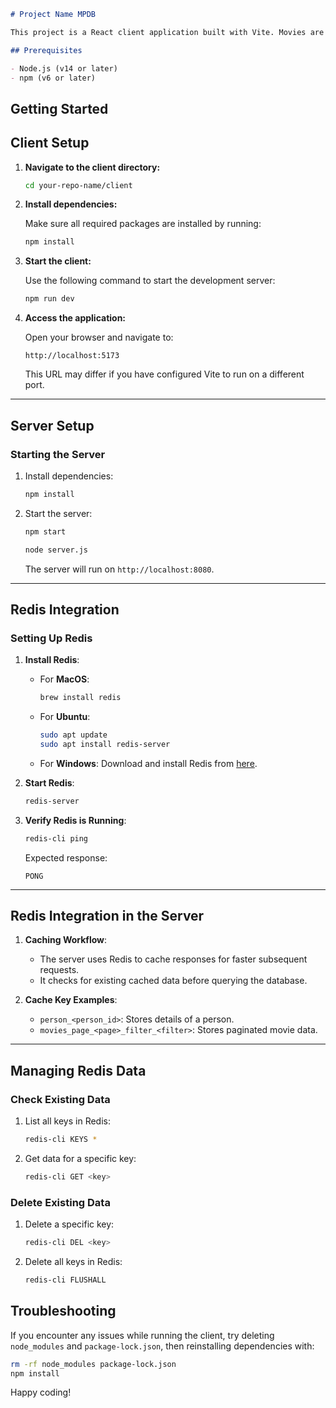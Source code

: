 
```markdown
# Project Name MPDB

This project is a React client application built with Vite. Movies are the work of people, and people collaborate to create masterpieces. The website presents movie-related data with the emphasis on the actors, the actresses, the directors, and their relationships. Below are the steps to get the client up and running.

## Prerequisites

- Node.js (v14 or later)
- npm (v6 or later)

```

## Getting Started

## **Client Setup**

1. **Navigate to the client directory:**

   ```bash
   cd your-repo-name/client
   ```

2. **Install dependencies:**

   Make sure all required packages are installed by running:

   ```bash
   npm install
   ```

3. **Start the client:**

   Use the following command to start the development server:

   ```bash
   npm run dev
   ```

4. **Access the application:**

   Open your browser and navigate to:

   ```
   http://localhost:5173
   ```

   This URL may differ if you have configured Vite to run on a different port.


---

## **Server Setup**

### **Starting the Server**
1. Install dependencies:
   ```bash
   npm install
   ```
2. Start the server:
   ```bash
   npm start
   ```
   ```bash
   node server.js
   ```
   The server will run on `http://localhost:8080`.

---

## **Redis Integration**

### **Setting Up Redis**
1. **Install Redis**:
   - For **MacOS**:
     ```bash
     brew install redis
     ```
   - For **Ubuntu**:
     ```bash
     sudo apt update
     sudo apt install redis-server
     ```
   - For **Windows**:
     Download and install Redis from [here](https://github.com/microsoftarchive/redis/releases).

2. **Start Redis**:
   ```bash
   redis-server
   ```

3. **Verify Redis is Running**:
   ```bash
   redis-cli ping
   ```
   Expected response:
   ```
   PONG
   ```

---

## **Redis Integration in the Server**

1. **Caching Workflow**:
   - The server uses Redis to cache responses for faster subsequent requests.
   - It checks for existing cached data before querying the database.

2. **Cache Key Examples**:
   - `person_<person_id>`: Stores details of a person.
   - `movies_page_<page>_filter_<filter>`: Stores paginated movie data.

---

## **Managing Redis Data**

### **Check Existing Data**
1. List all keys in Redis:
   ```bash
   redis-cli KEYS *
   ```

2. Get data for a specific key:
   ```bash
   redis-cli GET <key>
   ```

### **Delete Existing Data**
1. Delete a specific key:
   ```bash
   redis-cli DEL <key>
   ```

2. Delete all keys in Redis:
   ```bash
   redis-cli FLUSHALL
   ```



## Troubleshooting

If you encounter any issues while running the client, try deleting `node_modules` and `package-lock.json`, then reinstalling dependencies with:

```bash
rm -rf node_modules package-lock.json
npm install
```

Happy coding!
